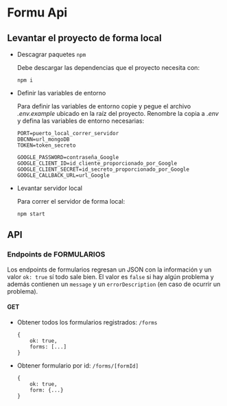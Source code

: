 # Formu Api

## Levantar el proyecto de forma local
* Descagrar paquetes `npm`

    Debe descargar las dependencias que el proyecto necesita con:
    ```
    npm i
    ```

* Definir las variables de entorno

    Para definir las variables de entorno copie y pegue el archivo _.env.example_ ubicado en la raíz del proyecto. Renombre la copia a _.env_ y defina las variables de entorno necesarias:
    ```
    PORT=puerto_local_correr_servidor
    DBCNN=url_mongoDB
    TOKEN=token_secreto

    GOOGLE_PASSWORD=contraseña_Google
    GOOGLE_CLIENT_ID=id_cliente_proporcionado_por_Google
    GOOGLE_CLIENT_SECRET=id_secreto_proporcionado_por_Google
    GOOGLE_CALLBACK_URL=url_Google
    ```
* Levantar servidor local

    Para correr el servidor de forma local:
    ```
    npm start
    ```
## API
### **Endpoints de FORMULARIOS**
Los endpoints de formularios regresan un JSON con la información y un valor `ok: true` sí todo sale bien. El valor es `false` si hay algún problema y además contienen un `message` y un `errorDescription` (en caso de ocurrir un problema).

#### GET
* Obtener todos los formularios registrados: `/forms`
    ```
    {
        ok: true,
        forms: [...]
    }
    ```
* Obtener formulario por id: `/forms/[formId]`
    ```
    {
        ok: true,
        form: {...}
    }
    ```
<!-- #### POST
---

### **End-points de USUARIOS** -->